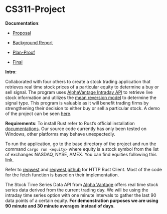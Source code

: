 # CS311-Project

**Documentation**:

* [Proposal](docs/project-proposal)

* [Background Report](docs/project-background-report)

* [Plan-Proof](docs/project-plan-proof)

* [Final](docs/project-final)

**Intro**:

Collaborated with four others to create a stock trading application that retrieves real time stock prices of a particular equity to determine a buy or sell signal. The program uses [AlphaVantage Intraday API](https://www.alphavantage.co/documentation/) to retrieve live stock information and utilizes the [mean reversion model](https://medium.com/the-ocean-trade/algorithmic-trading-101-lesson-2-data-strategy-design-and-mean-reversion-25c19a003328) to determine the signal type. This program is valuable as it will benefit trading firms by strengthening their decision to either buy or sell a particular stock. A demo of the project can be seen [here](https://asciinema.org/a/tL9bJOQDuexR2ToCrATZnwz0Z?fbclid=IwAR3tpTXJllDCqyDCxJvvwdy9gi9XPgQHIMdxOYvLnQaORG43XxaPWxOJ5hE).

**Requirements**:
To install Rust refer to Rust’s official installation [documentations](https://www.rust-lang.org/en-US/install.html). Our source code currently has only been tested on Windows, other platforms may behave unexpectedly.

To run the application, go to the base directory of the project and run the command `cargo run <equity>` where equity is a stock symbol from the list of exchanges NASDAQ, NYSE, AMEX. You can find equities following this [link](https://www.nasdaq.com/screening/company-list.aspx).

Refer to [reqwest](https://docs.rs/reqwest/0.9.5/reqwest/) and [reqwest github](https://github.com/seanmonstar/reqwest) for HTTP Rust Client. Most of the code for the fetch function is based on their implementation. 

The Stock Time Series Data API from [Alpha Vantage](https://www.alphavantage.co/documentation/) offers real time stock series data derived from the current trading day. We will be using the intraday time series option with one minute intervals to gather the last 90 data points of a certain equity. **For demonstration purposes we are using 90 minute and 30 minute averages instead of days**.
